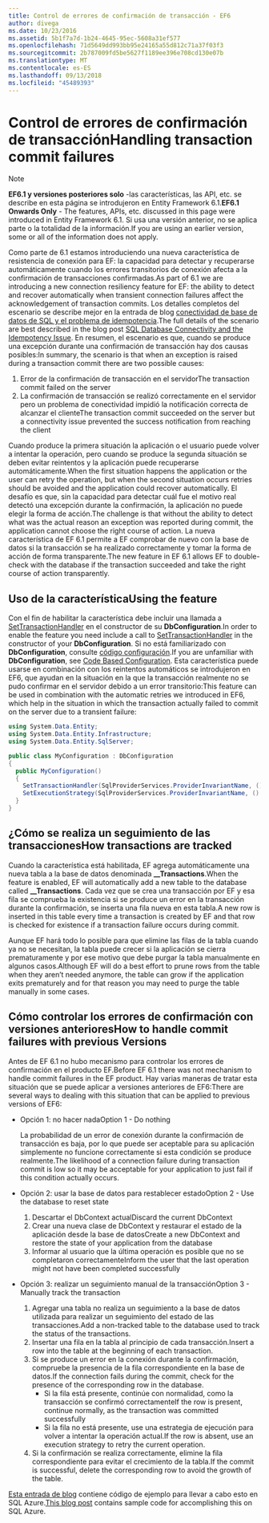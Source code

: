 ```yaml
---
title: Control de errores de confirmación de transacción - EF6
author: divega
ms.date: 10/23/2016
ms.assetid: 5b1f7a7d-1b24-4645-95ec-5608a31ef577
ms.openlocfilehash: 71d5649dd993bb95e24165a55d812c71a37f03f3
ms.sourcegitcommit: 2b787009fd5be5627f1189ee396e708cd130e07b
ms.translationtype: MT
ms.contentlocale: es-ES
ms.lasthandoff: 09/13/2018
ms.locfileid: "45489393"
---
```

# <a name="handling-transaction-commit-failures"></a><span data-ttu-id="e96f2-102">Control de errores de confirmación de transacción</span><span class="sxs-lookup"><span data-stu-id="e96f2-102">Handling transaction commit failures</span></span>
> [!NOTE]
> <span data-ttu-id="e96f2-103">**EF6.1 y versiones posteriores solo** -las características, las API, etc. se describe en esta página se introdujeron en Entity Framework 6.1.</span><span class="sxs-lookup"><span data-stu-id="e96f2-103">**EF6.1 Onwards Only** - The features, APIs, etc. discussed in this page were introduced in Entity Framework 6.1.</span></span> <span data-ttu-id="e96f2-104">Si usa una versión anterior, no se aplica parte o la totalidad de la información.</span><span class="sxs-lookup"><span data-stu-id="e96f2-104">If you are using an earlier version, some or all of the information does not apply.</span></span>  

<span data-ttu-id="e96f2-105">Como parte de 6.1 estamos introduciendo una nueva característica de resistencia de conexión para EF: la capacidad para detectar y recuperarse automáticamente cuando los errores transitorios de conexión afecta a la confirmación de transacciones confirmadas.</span><span class="sxs-lookup"><span data-stu-id="e96f2-105">As part of 6.1 we are introducing a new connection resiliency feature for EF: the ability to detect and recover automatically when transient connection failures affect the acknowledgement of transaction commits.</span></span> <span data-ttu-id="e96f2-106">Los detalles completos del escenario se describe mejor en la entrada de blog [conectividad de base de datos de SQL y el problema de idempotencia](http://blogs.msdn.com/b/adonet/archive/2013/03/11/sql-database-connectivity-and-the-idempotency-issue.aspx).</span><span class="sxs-lookup"><span data-stu-id="e96f2-106">The full details of the scenario are best described in the blog post [SQL Database Connectivity and the Idempotency Issue](http://blogs.msdn.com/b/adonet/archive/2013/03/11/sql-database-connectivity-and-the-idempotency-issue.aspx).</span></span>  <span data-ttu-id="e96f2-107">En resumen, el escenario es que, cuando se produce una excepción durante una confirmación de transacción hay dos causas posibles:</span><span class="sxs-lookup"><span data-stu-id="e96f2-107">In summary, the scenario is that when an exception is raised during a transaction commit there are two possible causes:</span></span>  

1. <span data-ttu-id="e96f2-108">Error de la confirmación de transacción en el servidor</span><span class="sxs-lookup"><span data-stu-id="e96f2-108">The transaction commit failed on the server</span></span>
2. <span data-ttu-id="e96f2-109">La confirmación de transacción se realizó correctamente en el servidor pero un problema de conectividad impidió la notificación correcta de alcanzar el cliente</span><span class="sxs-lookup"><span data-stu-id="e96f2-109">The transaction commit succeeded on the server but a connectivity issue prevented the success notification from reaching the client</span></span>  

<span data-ttu-id="e96f2-110">Cuando produce la primera situación la aplicación o el usuario puede volver a intentar la operación, pero cuando se produce la segunda situación se deben evitar reintentos y la aplicación puede recuperarse automáticamente.</span><span class="sxs-lookup"><span data-stu-id="e96f2-110">When the first situation happens the application or the user can retry the operation, but when the second situation occurs retries should be avoided and the application could recover automatically.</span></span> <span data-ttu-id="e96f2-111">El desafío es que, sin la capacidad para detectar cuál fue el motivo real detectó una excepción durante la confirmación, la aplicación no puede elegir la forma de acción.</span><span class="sxs-lookup"><span data-stu-id="e96f2-111">The challenge is that without the ability to detect what was the actual reason an exception was reported during commit, the application cannot choose the right course of action.</span></span> <span data-ttu-id="e96f2-112">La nueva característica de EF 6.1 permite a EF comprobar de nuevo con la base de datos si la transacción se ha realizado correctamente y tomar la forma de acción de forma transparente.</span><span class="sxs-lookup"><span data-stu-id="e96f2-112">The new feature in EF 6.1 allows EF to double-check with the database if the transaction succeeded and take the right course of action transparently.</span></span>  

## <a name="using-the-feature"></a><span data-ttu-id="e96f2-113">Uso de la característica</span><span class="sxs-lookup"><span data-stu-id="e96f2-113">Using the feature</span></span>  

<span data-ttu-id="e96f2-114">Con el fin de habilitar la característica debe incluir una llamada a [SetTransactionHandler](https://msdn.microsoft.com/library/system.data.entity.dbconfiguration.setdefaulttransactionhandler.aspx) en el constructor de su **DbConfiguration**.</span><span class="sxs-lookup"><span data-stu-id="e96f2-114">In order to enable the feature you need include a call to [SetTransactionHandler](https://msdn.microsoft.com/library/system.data.entity.dbconfiguration.setdefaulttransactionhandler.aspx) in the constructor of your **DbConfiguration**.</span></span> <span data-ttu-id="e96f2-115">Si no está familiarizado con **DbConfiguration**, consulte [código configuración](~/ef6/fundamentals/configuring/code-based.md).</span><span class="sxs-lookup"><span data-stu-id="e96f2-115">If you are unfamiliar with **DbConfiguration**, see [Code Based Configuration](~/ef6/fundamentals/configuring/code-based.md).</span></span> <span data-ttu-id="e96f2-116">Esta característica puede usarse en combinación con los reintentos automáticos se introdujeron en EF6, que ayudan en la situación en la que la transacción realmente no se pudo confirmar en el servidor debido a un error transitorio:</span><span class="sxs-lookup"><span data-stu-id="e96f2-116">This feature can be used in combination with the automatic retries we introduced in EF6, which help in the situation in which the transaction actually failed to commit on the server due to a transient failure:</span></span>  

``` csharp
using System.Data.Entity;
using System.Data.Entity.Infrastructure;
using System.Data.Entity.SqlServer;

public class MyConfiguration : DbConfiguration  
{
  public MyConfiguration()  
  {  
    SetTransactionHandler(SqlProviderServices.ProviderInvariantName, () => new CommitFailureHandler());  
    SetExecutionStrategy(SqlProviderServices.ProviderInvariantName, () => new SqlAzureExecutionStrategy());  
  }  
}
```  

## <a name="how-transactions-are-tracked"></a><span data-ttu-id="e96f2-117">¿Cómo se realiza un seguimiento de las transacciones</span><span class="sxs-lookup"><span data-stu-id="e96f2-117">How transactions are tracked</span></span>  

<span data-ttu-id="e96f2-118">Cuando la característica está habilitada, EF agrega automáticamente una nueva tabla a la base de datos denominada **__Transactions**.</span><span class="sxs-lookup"><span data-stu-id="e96f2-118">When the feature is enabled, EF will automatically add a new table to the database called **__Transactions**.</span></span> <span data-ttu-id="e96f2-119">Cada vez que se crea una transacción por EF y esa fila se comprueba la existencia si se produce un error en la transacción durante la confirmación, se inserta una fila nueva en esta tabla.</span><span class="sxs-lookup"><span data-stu-id="e96f2-119">A new row is inserted in this table every time a transaction is created by EF and that row is checked for existence if a transaction failure occurs during commit.</span></span>  

<span data-ttu-id="e96f2-120">Aunque EF hará todo lo posible para que elimine las filas de la tabla cuando ya no se necesitan, la tabla puede crecer si la aplicación se cierra prematuramente y por ese motivo que debe purgar la tabla manualmente en algunos casos.</span><span class="sxs-lookup"><span data-stu-id="e96f2-120">Although EF will do a best effort to prune rows from the table when they aren’t needed anymore, the table can grow if the application exits prematurely and for that reason you may need to purge the table manually in some cases.</span></span>  

## <a name="how-to-handle-commit-failures-with-previous-versions"></a><span data-ttu-id="e96f2-121">Cómo controlar los errores de confirmación con versiones anteriores</span><span class="sxs-lookup"><span data-stu-id="e96f2-121">How to handle commit failures with previous Versions</span></span>

<span data-ttu-id="e96f2-122">Antes de EF 6.1 no hubo mecanismo para controlar los errores de confirmación en el producto EF.</span><span class="sxs-lookup"><span data-stu-id="e96f2-122">Before EF 6.1 there was not mechanism to handle commit failures in the EF product.</span></span> <span data-ttu-id="e96f2-123">Hay varias maneras de tratar esta situación que se puede aplicar a versiones anteriores de EF6:</span><span class="sxs-lookup"><span data-stu-id="e96f2-123">There are several ways to dealing with this situation that can be applied to previous versions of EF6:</span></span>  

* <span data-ttu-id="e96f2-124">Opción 1: no hacer nada</span><span class="sxs-lookup"><span data-stu-id="e96f2-124">Option 1 - Do nothing</span></span>  

  <span data-ttu-id="e96f2-125">La probabilidad de un error de conexión durante la confirmación de transacción es baja, por lo que puede ser aceptable para su aplicación simplemente no funcione correctamente si esta condición se produce realmente.</span><span class="sxs-lookup"><span data-stu-id="e96f2-125">The likelihood of a connection failure during transaction commit is low so it may be acceptable for your application to just fail if this condition actually occurs.</span></span>  

* <span data-ttu-id="e96f2-126">Opción 2: usar la base de datos para restablecer estado</span><span class="sxs-lookup"><span data-stu-id="e96f2-126">Option 2 - Use the database to reset state</span></span>  

  1. <span data-ttu-id="e96f2-127">Descartar el DbContext actual</span><span class="sxs-lookup"><span data-stu-id="e96f2-127">Discard the current DbContext</span></span>  
  2. <span data-ttu-id="e96f2-128">Crear una nueva clase de DbContext y restaurar el estado de la aplicación desde la base de datos</span><span class="sxs-lookup"><span data-stu-id="e96f2-128">Create a new DbContext and restore the state of your application from the database</span></span>  
  3. <span data-ttu-id="e96f2-129">Informar al usuario que la última operación es posible que no se completaron correctamente</span><span class="sxs-lookup"><span data-stu-id="e96f2-129">Inform the user that the last operation might not have been completed successfully</span></span>  

* <span data-ttu-id="e96f2-130">Opción 3: realizar un seguimiento manual de la transacción</span><span class="sxs-lookup"><span data-stu-id="e96f2-130">Option 3 - Manually track the transaction</span></span>  

  1. <span data-ttu-id="e96f2-131">Agregar una tabla no realiza un seguimiento a la base de datos utilizada para realizar un seguimiento del estado de las transacciones.</span><span class="sxs-lookup"><span data-stu-id="e96f2-131">Add a non-tracked table to the database used to track the status of the transactions.</span></span>  
  2. <span data-ttu-id="e96f2-132">Insertar una fila en la tabla al principio de cada transacción.</span><span class="sxs-lookup"><span data-stu-id="e96f2-132">Insert a row into the table at the beginning of each transaction.</span></span>  
  3. <span data-ttu-id="e96f2-133">Si se produce un error en la conexión durante la confirmación, compruebe la presencia de la fila correspondiente en la base de datos.</span><span class="sxs-lookup"><span data-stu-id="e96f2-133">If the connection fails during the commit, check for the presence of the corresponding row in the database.</span></span>  
     - <span data-ttu-id="e96f2-134">Si la fila está presente, continúe con normalidad, como la transacción se confirmó correctamente</span><span class="sxs-lookup"><span data-stu-id="e96f2-134">If the row is present, continue normally, as the transaction was committed successfully</span></span>  
     - <span data-ttu-id="e96f2-135">Si la fila no está presente, use una estrategia de ejecución para volver a intentar la operación actual.</span><span class="sxs-lookup"><span data-stu-id="e96f2-135">If the row is absent, use an execution strategy to retry the current operation.</span></span>  
  4. <span data-ttu-id="e96f2-136">Si la confirmación se realiza correctamente, elimine la fila correspondiente para evitar el crecimiento de la tabla.</span><span class="sxs-lookup"><span data-stu-id="e96f2-136">If the commit is successful, delete the corresponding row to avoid the growth of the table.</span></span>  

<span data-ttu-id="e96f2-137">[Esta entrada de blog](http://blogs.msdn.com/b/adonet/archive/2013/03/11/sql-database-connectivity-and-the-idempotency-issue.aspx) contiene código de ejemplo para llevar a cabo esto en SQL Azure.</span><span class="sxs-lookup"><span data-stu-id="e96f2-137">[This blog post](http://blogs.msdn.com/b/adonet/archive/2013/03/11/sql-database-connectivity-and-the-idempotency-issue.aspx) contains sample code for accomplishing this on SQL Azure.</span></span>  
